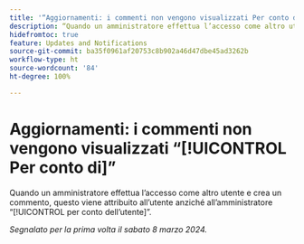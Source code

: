```yaml
---
title: '“Aggiornamenti: i commenti non vengono visualizzati Per conto di”'
description: “Quando un amministratore effettua l’accesso come altro utente e crea un commento, questo viene attribuito a tale utente anziché all’amministratore per conto dell’utente”.
hidefromtoc: true
feature: Updates and Notifications
source-git-commit: ba35f0961af20753c8b902a46d47dbe45ad3262b
workflow-type: ht
source-wordcount: '84'
ht-degree: 100%

---
```



# Aggiornamenti: i commenti non vengono visualizzati “[!UICONTROL Per conto di]”

Quando un amministratore effettua l’accesso come altro utente e crea un commento, questo viene attribuito all’utente anziché all’amministratore “[!UICONTROL per conto dell’utente]”.

_Segnalato per la prima volta il sabato 8 marzo 2024._

